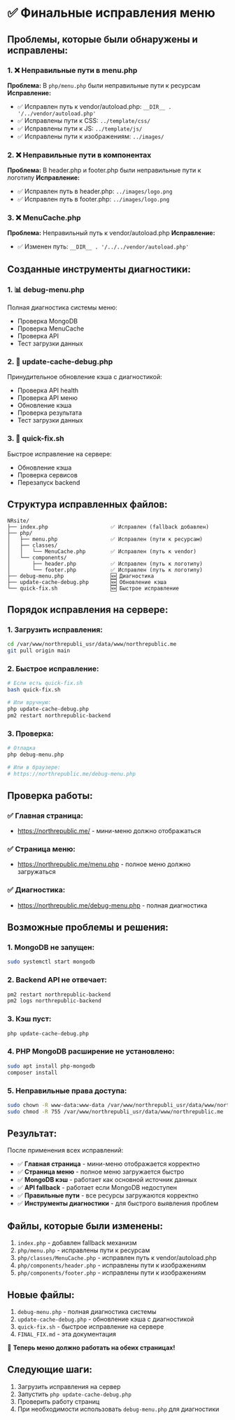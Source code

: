 # ✅ Финальные исправления меню

## Проблемы, которые были обнаружены и исправлены:

### 1. ❌ Неправильные пути в menu.php
**Проблема:** В `php/menu.php` были неправильные пути к ресурсам
**Исправление:**
- ✅ Исправлен путь к vendor/autoload.php: `__DIR__ . '/../vendor/autoload.php'`
- ✅ Исправлены пути к CSS: `../template/css/`
- ✅ Исправлены пути к JS: `../template/js/`
- ✅ Исправлены пути к изображениям: `../images/`

### 2. ❌ Неправильные пути в компонентах
**Проблема:** В header.php и footer.php были неправильные пути к логотипу
**Исправление:**
- ✅ Исправлен путь в header.php: `../images/logo.png`
- ✅ Исправлен путь в footer.php: `../images/logo.png`

### 3. ❌ MenuCache.php
**Проблема:** Неправильный путь к vendor/autoload.php
**Исправление:**
- ✅ Изменен путь: `__DIR__ . '/../../vendor/autoload.php'`

## Созданные инструменты диагностики:

### 1. 📊 debug-menu.php
Полная диагностика системы меню:
- Проверка MongoDB
- Проверка MenuCache
- Проверка API
- Тест загрузки данных

### 2. 🔄 update-cache-debug.php
Принудительное обновление кэша с диагностикой:
- Проверка API health
- Проверка API меню
- Обновление кэша
- Проверка результата
- Тест загрузки данных

### 3. 🚀 quick-fix.sh
Быстрое исправление на сервере:
- Обновление кэша
- Проверка сервисов
- Перезапуск backend

## Структура исправленных файлов:

```
NRsite/
├── index.php                    ✅ Исправлен (fallback добавлен)
├── php/
│   ├── menu.php                 ✅ Исправлен (пути к ресурсам)
│   ├── classes/
│   │   └── MenuCache.php        ✅ Исправлен (путь к vendor)
│   └── components/
│       ├── header.php           ✅ Исправлен (путь к логотипу)
│       └── footer.php           ✅ Исправлен (путь к логотипу)
├── debug-menu.php               🆕 Диагностика
├── update-cache-debug.php       🆕 Обновление кэша
└── quick-fix.sh                 🆕 Быстрое исправление
```

## Порядок исправления на сервере:

### 1. Загрузить исправления:
```bash
cd /var/www/northrepubli_usr/data/www/northrepublic.me
git pull origin main
```

### 2. Быстрое исправление:
```bash
# Если есть quick-fix.sh
bash quick-fix.sh

# Или вручную:
php update-cache-debug.php
pm2 restart northrepublic-backend
```

### 3. Проверка:
```bash
# Отладка
php debug-menu.php

# Или в браузере:
# https://northrepublic.me/debug-menu.php
```

## Проверка работы:

### ✅ Главная страница:
- https://northrepublic.me/ - мини-меню должно отображаться

### ✅ Страница меню:
- https://northrepublic.me/menu.php - полное меню должно загружаться

### ✅ Диагностика:
- https://northrepublic.me/debug-menu.php - полная диагностика

## Возможные проблемы и решения:

### 1. MongoDB не запущен:
```bash
sudo systemctl start mongodb
```

### 2. Backend API не отвечает:
```bash
pm2 restart northrepublic-backend
pm2 logs northrepublic-backend
```

### 3. Кэш пуст:
```bash
php update-cache-debug.php
```

### 4. PHP MongoDB расширение не установлено:
```bash
sudo apt install php-mongodb
composer install
```

### 5. Неправильные права доступа:
```bash
sudo chown -R www-data:www-data /var/www/northrepubli_usr/data/www/northrepublic.me
sudo chmod -R 755 /var/www/northrepubli_usr/data/www/northrepublic.me
```

## Результат:

После применения всех исправлений:
- ✅ **Главная страница** - мини-меню отображается корректно
- ✅ **Страница меню** - полное меню загружается быстро
- ✅ **MongoDB кэш** - работает как основной источник данных
- ✅ **API fallback** - работает если MongoDB недоступен
- ✅ **Правильные пути** - все ресурсы загружаются корректно
- ✅ **Инструменты диагностики** - для быстрого выявления проблем

## Файлы, которые были изменены:

1. `index.php` - добавлен fallback механизм
2. `php/menu.php` - исправлены пути к ресурсам
3. `php/classes/MenuCache.php` - исправлен путь к vendor/autoload.php
4. `php/components/header.php` - исправлены пути к изображениям
5. `php/components/footer.php` - исправлены пути к изображениям

## Новые файлы:

1. `debug-menu.php` - полная диагностика системы
2. `update-cache-debug.php` - обновление кэша с диагностикой
3. `quick-fix.sh` - быстрое исправление на сервере
4. `FINAL_FIX.md` - эта документация

🎉 **Теперь меню должно работать на обеих страницах!**

## Следующие шаги:

1. Загрузить исправления на сервер
2. Запустить `php update-cache-debug.php`
3. Проверить работу страниц
4. При необходимости использовать `debug-menu.php` для диагностики
